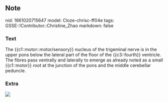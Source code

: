 ## Note
nid: 1661020715647
model: Cloze-chrisc-ff04e
tags: GSSE::!Contributor::Christine_Zhao
markdown: false

### Text
<div>
  <div>
    <div>
      <div>
        The {{c1::motor::motor/sensory}} nucleus of the trigeminal
        nerve is in the upper pons below the lateral part of the
        floor of the {{c3::fourth}} ventricle. The fibres pass
        ventrally and laterally to emerge as already noted as a
        small {{c1::motor}} <span style="font-style:
        italic;">root</span> at the junction of the pons and the
        middle cerebellar peduncle.
      </div>
    </div>
  </div>
</div>

### Extra
<img src="paste-27724a3392f9737d16a1cf7a1084ecdf1bd9083c.jpg">
